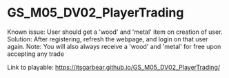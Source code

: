 # GS_M05_DV02_PlayerTrading

Known issue: User should get a 'wood' and 'metal' item on creation of user.
	Solution: After registering, refresh the webpage, and login on that user again.
Note: You will also always receive a 'wood' and 'metal' for free upon accepting any trade

Link to playable: https://itsgarbear.github.io/GS_M05_DV02_PlayerTrading/
